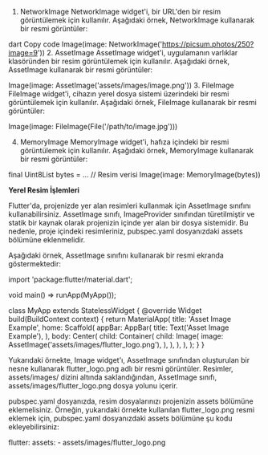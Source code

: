 1. NetworkImage
NetworkImage widget'i, bir URL'den bir resim görüntülemek için kullanılır. Aşağıdaki örnek, NetworkImage kullanarak bir resmi görüntüler:

dart
Copy code
Image(image: NetworkImage('https://picsum.photos/250?image=9'))
2. AssetImage
AssetImage widget'i, uygulamanın varlıklar klasöründen bir resim görüntülemek için kullanılır. Aşağıdaki örnek, AssetImage kullanarak bir resmi görüntüler:


Image(image: AssetImage('assets/images/image.png'))
3. FileImage
FileImage widget'i, cihazın yerel dosya sistemi üzerindeki bir resmi görüntülemek için kullanılır. Aşağıdaki örnek, FileImage kullanarak bir resmi görüntüler:

Image(image: FileImage(File('/path/to/image.jpg')))

4. MemoryImage
MemoryImage widget'i, hafıza içindeki bir resmi görüntülemek için kullanılır. Aşağıdaki örnek, MemoryImage kullanarak bir resmi görüntüler:


final Uint8List bytes = ... // Resim verisi
Image(image: MemoryImage(bytes))

**Yerel Resim İşlemleri**

Flutter'da, projenizde yer alan resimleri kullanmak için AssetImage sınıfını kullanabilirsiniz. AssetImage sınıfı, ImageProvider sınıfından türetilmiştir ve statik bir kaynak olarak projenizin içinde yer alan bir dosya sistemidir. Bu nedenle, proje içindeki resimleriniz, pubspec.yaml dosyanızdaki assets bölümüne eklenmelidir.

Aşağıdaki örnek, AssetImage sınıfını kullanarak bir resmi ekranda göstermektedir:

import 'package:flutter/material.dart';

void main() => runApp(MyApp());

class MyApp extends StatelessWidget {
  @override
  Widget build(BuildContext context) {
    return MaterialApp(
      title: 'Asset Image Example',
      home: Scaffold(
        appBar: AppBar(
          title: Text('Asset Image Example'),
        ),
        body: Center(
          child: Container(
            child: Image(
              image: AssetImage('assets/images/flutter_logo.png'),
            ),
          ),
        ),
      ),
    );
  }
}

Yukarıdaki örnekte, Image widget'ı, AssetImage sınıfından oluşturulan bir nesne kullanarak flutter_logo.png adlı bir resmi görüntüler. Resimler, assets/images/ dizini altında saklandığından, AssetImage sınıfı, assets/images/flutter_logo.png dosya yolunu içerir.

pubspec.yaml dosyanızda, resim dosyalarınızı projenizin assets bölümüne eklemelisiniz. Örneğin, yukarıdaki örnekte kullanılan flutter_logo.png resmi eklemek için, pubspec.yaml dosyanızdaki assets bölümüne şu kodu ekleyebilirsiniz:

flutter:
  assets:
    - assets/images/flutter_logo.png
